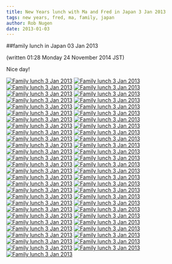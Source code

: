 ```yaml
---
title: New Years lunch with Ma and Fred in Japan 3 Jan 2013
tags: new years, fred, ma, family, japan
author: Rob Nugen
date: 2013-01-03
---
```


##family lunch in Japan 03 Jan 2013

(written 01:28 Monday 24 November 2014 JST)

Nice day!

[![Family lunch 3 Jan 2013](/images/2013/01/03/thumbs/IMG_0220.png)](/images/2013/01/03/IMG_0220.png)
[![Family lunch 3 Jan 2013](/images/2013/01/03/thumbs/IMG_0221.png)](/images/2013/01/03/IMG_0221.png)
[![Family lunch 3 Jan 2013](/images/2013/01/03/thumbs/IMG_0222.png)](/images/2013/01/03/IMG_0222.png)
[![Family lunch 3 Jan 2013](/images/2013/01/03/thumbs/IMG_0223.png)](/images/2013/01/03/IMG_0223.png)
[![Family lunch 3 Jan 2013](/images/2013/01/03/thumbs/IMG_0225.png)](/images/2013/01/03/IMG_0225.png)
[![Family lunch 3 Jan 2013](/images/2013/01/03/thumbs/IMG_0228.png)](/images/2013/01/03/IMG_0228.png)
[![Family lunch 3 Jan 2013](/images/2013/01/03/thumbs/IMG_0230.png)](/images/2013/01/03/IMG_0230.png)
[![Family lunch 3 Jan 2013](/images/2013/01/03/thumbs/IMG_0232.png)](/images/2013/01/03/IMG_0232.png)
[![Family lunch 3 Jan 2013](/images/2013/01/03/thumbs/IMG_0234.png)](/images/2013/01/03/IMG_0234.png)
[![Family lunch 3 Jan 2013](/images/2013/01/03/thumbs/IMG_0238.png)](/images/2013/01/03/IMG_0238.png)
[![Family lunch 3 Jan 2013](/images/2013/01/03/thumbs/IMG_0243.png)](/images/2013/01/03/IMG_0243.png)
[![Family lunch 3 Jan 2013](/images/2013/01/03/thumbs/IMG_0246.png)](/images/2013/01/03/IMG_0246.png)
[![Family lunch 3 Jan 2013](/images/2013/01/03/thumbs/IMG_0249.png)](/images/2013/01/03/IMG_0249.png)
[![Family lunch 3 Jan 2013](/images/2013/01/03/thumbs/IMG_0250.png)](/images/2013/01/03/IMG_0250.png)
[![Family lunch 3 Jan 2013](/images/2013/01/03/thumbs/IMG_0254.png)](/images/2013/01/03/IMG_0254.png)
[![Family lunch 3 Jan 2013](/images/2013/01/03/thumbs/IMG_0269.png)](/images/2013/01/03/IMG_0269.png)
[![Family lunch 3 Jan 2013](/images/2013/01/03/thumbs/IMG_0270.png)](/images/2013/01/03/IMG_0270.png)
[![Family lunch 3 Jan 2013](/images/2013/01/03/thumbs/IMG_0276.png)](/images/2013/01/03/IMG_0276.png)
[![Family lunch 3 Jan 2013](/images/2013/01/03/thumbs/IMG_0278.png)](/images/2013/01/03/IMG_0278.png)
[![Family lunch 3 Jan 2013](/images/2013/01/03/thumbs/IMG_0279.png)](/images/2013/01/03/IMG_0279.png)
[![Family lunch 3 Jan 2013](/images/2013/01/03/thumbs/IMG_0280.png)](/images/2013/01/03/IMG_0280.png)
[![Family lunch 3 Jan 2013](/images/2013/01/03/thumbs/IMG_0281.png)](/images/2013/01/03/IMG_0281.png)
[![Family lunch 3 Jan 2013](/images/2013/01/03/thumbs/IMG_0282.png)](/images/2013/01/03/IMG_0282.png)
[![Family lunch 3 Jan 2013](/images/2013/01/03/thumbs/IMG_0284.png)](/images/2013/01/03/IMG_0284.png)
[![Family lunch 3 Jan 2013](/images/2013/01/03/thumbs/IMG_0285.png)](/images/2013/01/03/IMG_0285.png)
[![Family lunch 3 Jan 2013](/images/2013/01/03/thumbs/IMG_0287.png)](/images/2013/01/03/IMG_0287.png)
[![Family lunch 3 Jan 2013](/images/2013/01/03/thumbs/IMG_0289.png)](/images/2013/01/03/IMG_0289.png)
[![Family lunch 3 Jan 2013](/images/2013/01/03/thumbs/IMG_0290.png)](/images/2013/01/03/IMG_0290.png)
[![Family lunch 3 Jan 2013](/images/2013/01/03/thumbs/IMG_0291.png)](/images/2013/01/03/IMG_0291.png)
[![Family lunch 3 Jan 2013](/images/2013/01/03/thumbs/IMG_0292.png)](/images/2013/01/03/IMG_0292.png)
[![Family lunch 3 Jan 2013](/images/2013/01/03/thumbs/IMG_0293.png)](/images/2013/01/03/IMG_0293.png)
[![Family lunch 3 Jan 2013](/images/2013/01/03/thumbs/IMG_0297.png)](/images/2013/01/03/IMG_0297.png)
[![Family lunch 3 Jan 2013](/images/2013/01/03/thumbs/IMG_0298.png)](/images/2013/01/03/IMG_0298.png)
[![Family lunch 3 Jan 2013](/images/2013/01/03/thumbs/IMG_0304.png)](/images/2013/01/03/IMG_0304.png)
[![Family lunch 3 Jan 2013](/images/2013/01/03/thumbs/IMG_0305.png)](/images/2013/01/03/IMG_0305.png)
[![Family lunch 3 Jan 2013](/images/2013/01/03/thumbs/IMG_0310.png)](/images/2013/01/03/IMG_0310.png)
[![Family lunch 3 Jan 2013](/images/2013/01/03/thumbs/IMG_0313.png)](/images/2013/01/03/IMG_0313.png)
[![Family lunch 3 Jan 2013](/images/2013/01/03/thumbs/IMG_0318.png)](/images/2013/01/03/IMG_0318.png)
[![Family lunch 3 Jan 2013](/images/2013/01/03/thumbs/IMG_0319.png)](/images/2013/01/03/IMG_0319.png)
[![Family lunch 3 Jan 2013](/images/2013/01/03/thumbs/IMG_0321.png)](/images/2013/01/03/IMG_0321.png)
[![Family lunch 3 Jan 2013](/images/2013/01/03/thumbs/IMG_0322.png)](/images/2013/01/03/IMG_0322.png)
[![Family lunch 3 Jan 2013](/images/2013/01/03/thumbs/IMG_0324.png)](/images/2013/01/03/IMG_0324.png)
[![Family lunch 3 Jan 2013](/images/2013/01/03/thumbs/IMG_0325.png)](/images/2013/01/03/IMG_0325.png)
[![Family lunch 3 Jan 2013](/images/2013/01/03/thumbs/IMG_0333.png)](/images/2013/01/03/IMG_0333.png)
[![Family lunch 3 Jan 2013](/images/2013/01/03/thumbs/IMG_0335.png)](/images/2013/01/03/IMG_0335.png)
[![Family lunch 3 Jan 2013](/images/2013/01/03/thumbs/IMG_0336.png)](/images/2013/01/03/IMG_0336.png)
[![Family lunch 3 Jan 2013](/images/2013/01/03/thumbs/IMG_0339.png)](/images/2013/01/03/IMG_0339.png)
[![Family lunch 3 Jan 2013](/images/2013/01/03/thumbs/IMG_0340.png)](/images/2013/01/03/IMG_0340.png)
[![Family lunch 3 Jan 2013](/images/2013/01/03/thumbs/IMG_0342.png)](/images/2013/01/03/IMG_0342.png)
[![Family lunch 3 Jan 2013](/images/2013/01/03/thumbs/IMG_0352.png)](/images/2013/01/03/IMG_0352.png)
[![Family lunch 3 Jan 2013](/images/2013/01/03/thumbs/IMG_0353.png)](/images/2013/01/03/IMG_0353.png)
[![Family lunch 3 Jan 2013](/images/2013/01/03/thumbs/IMG_0354.png)](/images/2013/01/03/IMG_0354.png)
[![Family lunch 3 Jan 2013](/images/2013/01/03/thumbs/IMG_0356.png)](/images/2013/01/03/IMG_0356.png)
[![Family lunch 3 Jan 2013](/images/2013/01/03/thumbs/IMG_0357.png)](/images/2013/01/03/IMG_0357.png)
[![Family lunch 3 Jan 2013](/images/2013/01/03/thumbs/IMG_0360.png)](/images/2013/01/03/IMG_0360.png)

